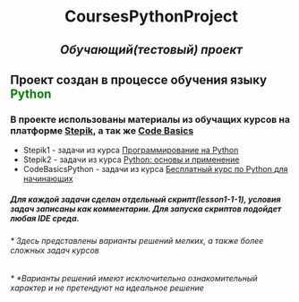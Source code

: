 <h1 align="center">CoursesPythonProject</h1>
<h2 align="center"><i>Обучающий(тестовый) проект</i></h2>

## Проект создан в процессе обучения языку <div><font color='green'>Python</font></div>
### В проекте использованы материалы из обучащих курсов на платформе [Stepik](https://stepik.org/ "Stepik"), а так же [Code Basics](https://code-basics.com/ru "Code Basics")
+ Stepik1 - задачи из курса [Программирование на Python](https://stepik.org/course/67/syllabus "Программирование на Python")
+  Stepik2 - задачи из курса [Python: основы и применение](https://stepik.org/course/512/promo#toc "Python: основы и применение")
+ CodeBasicsPython - задачи из курса [Бесплатный курс по Python для начинающих](https://code-basics.com/ru/languages/python "Бесплатный курс по Python для начинающих")

##### *Для каждой задачи сделан отдельный скрипт(lesson1-1-1), условия задач записаны как комментарии. Для запуска скриптов подойдет любая IDE среда.*


###### * *Здесь представлены варианты решений мелких, а также более сложных задач курсов*
###### * **Варианты решений имеют исключительно ознакомительный характер и не претендуют на идеальное решение*